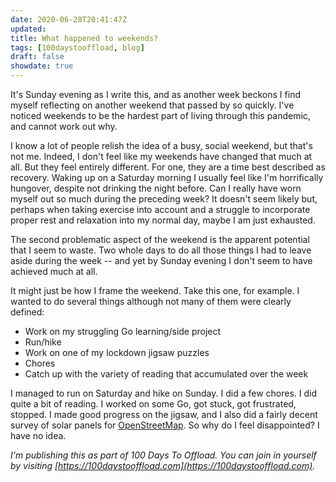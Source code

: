 ```yaml
---
date: 2020-06-28T20:41:47Z
updated:
title: What happened to weekends?
tags: [100daystooffload, blog]
draft: false
showdate: true
---
```


It's Sunday evening as I write this, and as another week beckons I find myself reflecting on another weekend that passed by so quickly. I've noticed weekends to be the hardest part of living through this pandemic, and cannot work out why.

I know a lot of people relish the idea of a busy, social weekend, but that's not me. Indeed, I don't feel like my weekends have changed that much at all. But they feel entirely different. For one, they are a time best described as recovery. Waking up on a Saturday morning I usually feel like I'm horrifically hungover, despite not drinking the night before. Can I really have worn myself out so much during the preceding week? It doesn't seem likely but, perhaps when taking exercise into account and a struggle to incorporate proper rest and relaxation into my normal day, maybe I am just exhausted.

The second problematic aspect of the weekend is the apparent potential that I seem to waste. Two whole days to do all those things I had to leave aside during the week -- and yet by Sunday evening I don't seem to have achieved much at all.

It might just be how I frame the weekend. Take this one, for example. I wanted to do several things although not many of them were clearly defined:

* Work on my struggling Go learning/side project
* Run/hike
* Work on one of my lockdown jigsaw puzzles
* Chores
* Catch up with the variety of reading that accumulated over the week

I managed to run on Saturday and hike on Sunday. I did a few chores. I did quite a bit of reading. I worked on some Go, got stuck, got frustrated, stopped. I made good progress on the jigsaw, and I also did a fairly decent survey of solar panels for [OpenStreetMap](https://www.openstreetmap.org/). So why do I feel disappointed? I have no idea.

*I'm publishing this as part of 100 Days To Offload. You can join in yourself by visiting [https://100daystooffload.com](https://100daystooffload.com).*
